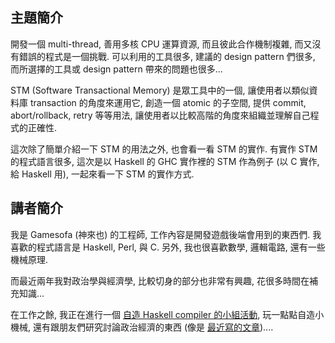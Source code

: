 ## 主題簡介

開發一個 multi-thread, 善用多核 CPU 運算資源, 而且彼此合作機制複雜, 而又沒有錯誤的程式是一個挑戰. 可以利用的工具很多, 建議的 design pattern 們很多, 而所選擇的工具或 design pattern 帶來的問題也很多...

STM (Software Transactional Memory) 是眾工具中的一個, 讓使用者以類似資料庫 transaction 的角度來運用它, 創造一個 atomic 的子空間, 提供 commit, abort/rollback, retry 等等用法, 讓使用者以比較高階的角度來組織並理解自己程式的正確性.

這次除了簡單介紹一下 STM 的用法之外, 也會看一看 STM 的實作. 有實作 STM 的程式語言很多, 這次是以 Haskell 的 GHC 實作裡的 STM 作為例子 (以 C 實作, 給 Haskell 用), 一起來看一下 STM 的實作方式.

## 講者簡介

我是 Gamesofa (神來也) 的工程師, 工作內容是開發遊戲後端會用到的東西們. 我喜歡的程式語言是 Haskell, Perl, 與 C. 另外, 我也很喜歡數學, 邏輯電路, 還有一些機械原理.

而最近兩年我對政治學與經濟學, 比較切身的部分也非常有興趣, 花很多時間在補充知識...

在工作之餘, 我正在進行一個 [自造 Haskell compiler 的小組活動](https://github.com/CindyLinz/BYOHC-Workshop), 玩一點點自造小機械, 還有跟朋友們研究討論政治經濟的東西 (像是 [最近寫的文章](https://github.com/CindyLinz/Article/blob/master/2016.1.7-%E8%BA%AB%E7%82%BA%E4%B8%80%E5%80%8B%E4%B8%AD%E5%9C%8B%E4%BA%BA%EF%BC%8C%E5%8F%AF%E4%BB%A5%E5%A6%82%E4%BD%95%E5%8F%8D%E5%B0%8D%E4%B8%8D%E8%AA%8D%E5%90%8C%E7%9A%84%E6%94%BF%E7%AD%96.md))....
